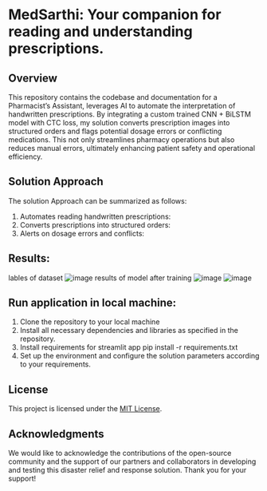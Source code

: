 # MedSarthi: Your companion for reading and understanding prescriptions.

## Overview 

This repository contains the codebase and documentation for a Pharmacist’s Assistant, leverages AI to automate the interpretation of handwritten prescriptions. By integrating a custom trained CNN + BiLSTM model with CTC loss, my solution converts prescription images into structured orders and flags potential dosage errors or conflicting medications. This not only streamlines pharmacy operations but also reduces manual errors, ultimately enhancing patient safety and operational efficiency.


## Solution Approach
The solution Approach can be summarized as follows:

1. Automates reading handwritten prescriptions: 
2. Converts prescriptions into structured orders: 
3. Alerts on dosage errors and conflicts:


## Results:
lables of dataset
![image](https://github.com/user-attachments/assets/7014ce3b-03c5-457c-8dbb-4bfc6006e9d7)
results of model after training
![image](https://github.com/user-attachments/assets/a2a4362f-7e12-4a90-969e-1e77a2bd0f95)
![image](https://github.com/user-attachments/assets/0ef424a6-4ed1-40e7-aec8-dec64b24ad65)


## Run application in local machine:

1. Clone the repository to your local machine
2. Install all necessary dependencies and libraries as specified in the repository.
3. Install requirements for streamlit app pip install -r requirements.txt
4. Set up the environment and configure the solution parameters according to your requirements.

## License
This project is licensed under the [MIT License](LICENSE).

## Acknowledgments
We would like to acknowledge the contributions of the open-source community and the support of our partners and collaborators in developing and testing this disaster relief and response solution. Thank you for your support!
